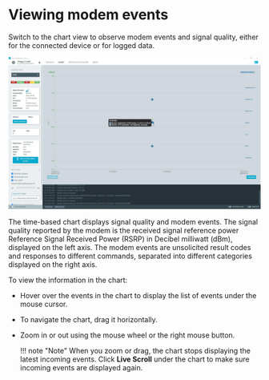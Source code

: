 # Viewing modem events

Switch to the chart view to observe modem events and signal quality, either for the connected device or for logged data.

![LTE Link Monitor chart view](./screenshots/link-monitor-chart.jpg "LTE Link Monitor chart view")

The time-based chart displays signal quality and modem events. The signal quality reported by the modem is the received signal reference power Reference Signal Received Power (RSRP) in Decibel milliwatt (dBm), displayed on the left axis. The modem events are unsolicited result codes and responses to different commands, separated into different categories displayed on the right axis.

To view the information in the chart:

- Hover over the events in the chart to display the list of events under the mouse cursor.
- To navigate the chart, drag it horizontally.
- Zoom in or out using the mouse wheel or the right mouse button.

    !!! note "Note"
         When you zoom or drag, the chart stops displaying the latest incoming events. Click **Live Scroll** under the chart to make sure incoming events are displayed again.